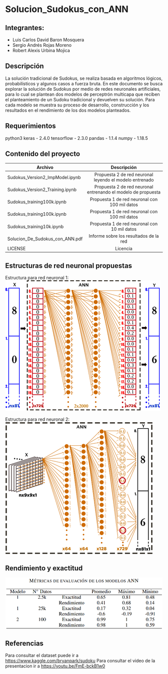 # Solucion_Sudokus_con_ANN
## Integrantes: 
  - Luis Carlos David Baron Mosquera
  - Sergio Andrés Rojas Moreno
  - Robert Alexis Urbina Mojica

## Descripción
La solución tradicional de Sudokus, se realiza basada en algoritmos lógicos, probabilísticos y algunos casos a fuerza bruta. En este documento se busca explorar la solución de Sudokus por medio de redes neuronales artificiales, para lo cual se plantean dos modelos de perceptrón multicapa que reciben el planteamiento de un Sudoku tradicional y devuelven su solución. Para cada modelo se muestra su proceso de desarrollo, construcción y los resultados en el rendimiento de los dos modelos planteados.

## Requerimientos
python3
keras - 2.4.0
tensorflow - 2.3.0
pandas - 1.1.4
numpy - 1.18.5

## Contenido del proyecto
| Archivo                              | Descripción                                                   |
| ------------------------------------ |:-------------------------------------------------------------:|
| Sudokus_Version2_ImpModel.ipynb      | Propuesta 2 de red neuronal leyendo el modelo entrenado       |
| Sudokus_Version2_Training.ipynb      | Propuesta 2 de red neuronal entrenando el modelo de propuesta |
| Sudokus_training100k.ipynb           | Propuesta 1 de red neuronal con 100 mil datos                 |
| Sudokus_training100k.ipynb           | Propuesta 1 de red neuronal con 100 mil datos                 |
| Sudokus_training10k.ipynb            | Propuesta 1 de red neuronal con 10 mil datos                  |
| Solucion_De_Sudokus_con_ANN.pdf      | Informe sobre los resultados de la red                        |
| LICENSE                              | Licencia                                                      |

## Estructuras de red neuronal propuestas

Estructura para red neuronal 1:
![alt text](https://github.com/Robert0912/Solucion_Sudokus_con_ANN/blob/main/Imagenes/Modelo_ANN_1.png "Estructura para red neuronal 1")

Estructura para red neuronal 2: 
![alt text](https://github.com/Robert0912/Solucion_Sudokus_con_ANN/blob/main/Imagenes/Modelo_ANN_2.png "Estructura para red neuronal 2")

## Rendimiento y exactitud

![alt text](https://github.com/Robert0912/Solucion_Sudokus_con_ANN/blob/main/Imagenes/img1.PNG "Resultados")

## Referencias

Para consultar el dataset puede ir a https://www.kaggle.com/bryanpark/sudoku
Para consultar el video de la presentacion ir a https://youtu.be/FmE-bckB1w0

